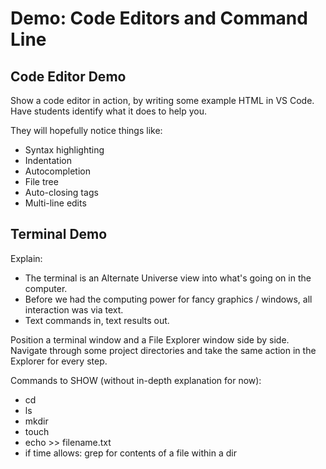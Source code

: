 # Demo: Code Editors and Command Line

## Code Editor Demo

Show a code editor in action, by writing some example HTML in VS Code. Have students identify what it does to help you.

They will hopefully notice things like:

- Syntax highlighting
- Indentation
- Autocompletion
- File tree
- Auto-closing tags
- Multi-line edits

## Terminal Demo

Explain:

- The terminal is an Alternate Universe view into what's going on in the computer.
- Before we had the computing power for fancy graphics / windows, all interaction was via text.
- Text commands in, text results out.

Position a terminal window and a File Explorer window side by side. Navigate through some project directories and take the same action in the Explorer for every step.

Commands to SHOW (without in-depth explanation for now):

- cd
- ls
- mkdir
- touch
- echo >> filename.txt
- if time allows: grep for contents of a file within a dir
